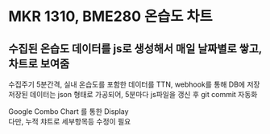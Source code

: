 # MKR 1310, BME280 온습도 차트

## 수집된 온습도 데이터를 js로 생성해서 매일 날짜별로 쌓고, 차트로 보여줌

수집주기 5분간격, 실내 온습도를 포함한 데이터를 TTN, webhook를 통해 DB에 저장  
저장된 데이터는 json 형태로 가공되어, 5분마다 js파일을 갱신 후 git commit 자동화

Google Combo Chart 를 통한 Display  
다만, 누적 챠트로 세부항목등 수정이 필요
